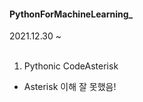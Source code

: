 #### PythonForMachineLearning_

2021.12.30 ~
<br><br>
1) Pythonic CodeAsterisk
* Asterisk 이해 잘 못했음!

```python

```
